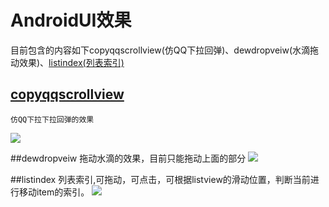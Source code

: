 # AndroidUI效果
  目前包含的内容如下copyqqscrollview(仿QQ下拉回弹)、dewdropveiw(水滴拖动效果)、[listindex(列表索引)](#listindex)
  
  

## [copyqqscrollview](https://github.com/Waylenwang/AndroidUI_Waylen/blob/master/copyqqscrollview/src/main/java/com/copyqqscrollview/project/view/SpringbackScrollView.java)
    仿QQ下拉下拉回弹的效果
![](https://raw.githubusercontent.com/Waylenwang/AndroidUI_Waylen/master/screenpic/cppyQQScrollView.gif)

##dewdropveiw
  拖动水滴的效果，目前只能拖动上面的部分
![](https://raw.githubusercontent.com/Waylenwang/AndroidUI_Waylen/master/screenpic/dewdropview.gif)

##<a name="#listindex">listindex</a>
    列表索引,可拖动，可点击，可根据listview的滑动位置，判断当前进行移动item的索引。
![](https://raw.githubusercontent.com/Waylenwang/AndroidUI_Waylen/master/screenpic/indexView.gif)


